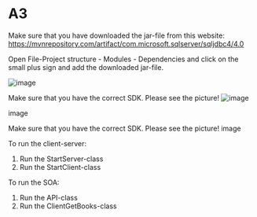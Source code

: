 # A3
Make sure that you have downloaded the jar-file from this website:
https://mvnrepository.com/artifact/com.microsoft.sqlserver/sqljdbc4/4.0 

Open File-Project structure - Modules - Dependencies and click on the small plus sign and add the downloaded jar-file.

![image](https://user-images.githubusercontent.com/76004088/168252130-1e7373c1-fa5e-4028-a09e-31e250d977e5.png)

Make sure that you have the correct SDK. Please see the picture!
![image](https://user-images.githubusercontent.com/76004088/168252813-7bd21c9d-f3e3-4365-9e5c-76fb0118db60.png)

image

Make sure that you have the correct SDK. Please see the picture! image

To run the client-server:
1. Run the StartServer-class
2. Run the StartClient-class


To run the SOA:
1. Run the API-class
2. Run the ClientGetBooks-class
